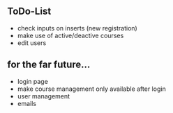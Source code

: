## ToDo-List

- check inputs on inserts (new registration)
- make use of active/deactive courses
- edit users


## for the far future...

- login page
- make course management only available after login
- user management
- emails
